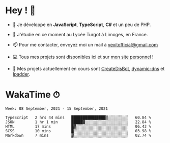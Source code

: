 # Hey ! 🌃

- 🔭 Je développe en **JavaScript**, **TypeScript**, **C#** et un peu de PHP.

- 🌱 J'étudie en ce moment au Lycée Turgot à Limoges, en France.

- 📫 Pour me contacter, envoyez moi un mail à <a href="mailto:vexitofficial@gmail.com">vexitofficial@gmail.com</a>

- 💻 Tous mes projets sont disponibles ici et sur <a href="https://www.vexcited.me">mon site personnel</a> !

- 👀 Mes projets actuellement en cours sont [CreateDisBot](https://github.com/Vexcited/createdisbot), [dynamic-dns](https://github.com/Vexcited/dynamic-dns) et [lpadder](https://github.com/Vexcited/lpadder).

# WakaTime ⏱

<!--START_SECTION:waka-->
```text
Week: 08 September, 2021 - 15 September, 2021

TypeScript   2 hrs 44 mins   ███████████████▒░░░░░░░░░   60.84 % 
JSON         1 hr 1 min      █████▓░░░░░░░░░░░░░░░░░░░   22.84 % 
HTML         17 mins         █▓░░░░░░░░░░░░░░░░░░░░░░░   06.43 % 
SCSS         10 mins         █░░░░░░░░░░░░░░░░░░░░░░░░   03.98 % 
Markdown     7 mins          ▓░░░░░░░░░░░░░░░░░░░░░░░░   02.74 % 
```
<!--END_SECTION:waka-->
